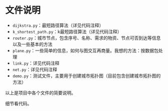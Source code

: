 
# 文件说明

- `dijkstra.py`：最短路径算法（详见代码注释）
- `k_shortest_path.py`：k最短路径算法（详见代码注释）
- `router.py`：城市节点，包含序号、名称、需求的物资、节点可否到达等信息以及一些基本的方法
- `plane.py`：一些简单的信息，如何与图交互再商量。我想的方法：按数据包处理
- `link.py`：详见代码注释
- `net.py`：详见代码注释
- `demo.py`：测试文件，主要用于创建城市拓扑图（目前包含创建城市拓扑图的方法）

以上是项目中各个文件的简要说明。

细节看代码。
